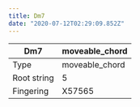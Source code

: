 ```yaml
---
title: Dm7
date: "2020-07-12T02:29:09.852Z"
---
```


|Dm7|moveable_chord|
|---|---|
|Type|moveable_chord|
|Root string|5|
|Fingering|X57565|

